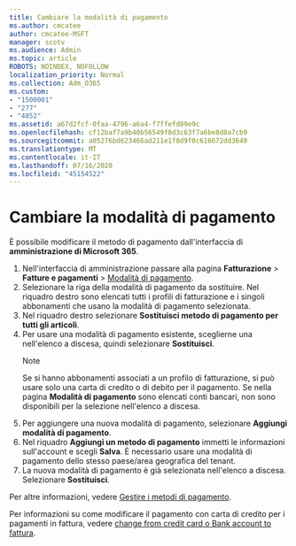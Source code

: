 ```yaml
---
title: Cambiare la modalità di pagamento
ms.author: cmcatee
author: cmcatee-MSFT
manager: scotv
ms.audience: Admin
ms.topic: article
ROBOTS: NOINDEX, NOFOLLOW
localization_priority: Normal
ms.collection: Adm_O365
ms.custom:
- "1500001"
- "277"
- "4852"
ms.assetid: a67d2fcf-0faa-4796-a6a4-f7ffefd89e9c
ms.openlocfilehash: cf12baf7a9b40b56549f0d3c63f7a6be8d8a7cb9
ms.sourcegitcommit: a05276bd623466ad211e1f8d9f0c616672dd3640
ms.translationtype: MT
ms.contentlocale: it-IT
ms.lasthandoff: 07/16/2020
ms.locfileid: "45154522"
---
```

# <a name="change-payment-method"></a>Cambiare la modalità di pagamento

È possibile modificare il metodo di pagamento dall'interfaccia di **amministrazione di Microsoft 365**.
  
1. Nell'interfaccia di amministrazione passare alla pagina **Fatturazione** > **Fatture e pagamenti** > [Modalità di pagamento](https://go.microsoft.com/fwlink/p/?linkid=2018806).
2. Selezionare la riga della modalità di pagamento da sostituire. Nel riquadro destro sono elencati tutti i profili di fatturazione e i singoli abbonamenti che usano la modalità di pagamento selezionata.
3. Nel riquadro destro selezionare **Sostituisci metodo di pagamento per tutti gli articoli**.
4. Per usare una modalità di pagamento esistente, sceglierne una nell'elenco a discesa, quindi selezionare **Sostituisci**.
    > [!NOTE]
    > Se si hanno abbonamenti associati a un profilo di fatturazione, si può usare solo una carta di credito o di debito per il pagamento. Se nella pagina **Modalità di pagamento** sono elencati conti bancari, non sono disponibili per la selezione nell'elenco a discesa.
5. Per aggiungere una nuova modalità di pagamento, selezionare **Aggiungi modalità di pagamento**.
6. Nel riquadro **Aggiungi un metodo di pagamento** immetti le informazioni sull'account e scegli **Salva**. È necessario usare una modalità di pagamento dello stesso paese/area geografica del tenant.
7. La nuova modalità di pagamento è già selezionata nell'elenco a discesa. Selezionare **Sostituisci**.

Per altre informazioni, vedere [Gestire i metodi di pagamento](https://docs.microsoft.com/microsoft-365/commerce/billing-and-payments/manage-payment-methods).

Per informazioni su come modificare il pagamento con carta di credito per i pagamenti in fattura, vedere [change from credit card o Bank account to fattura](https://docs.microsoft.com/microsoft-365/commerce/billing-and-payments/change-payment-method#change-from-credit-card-or-bank-account-to-invoice).